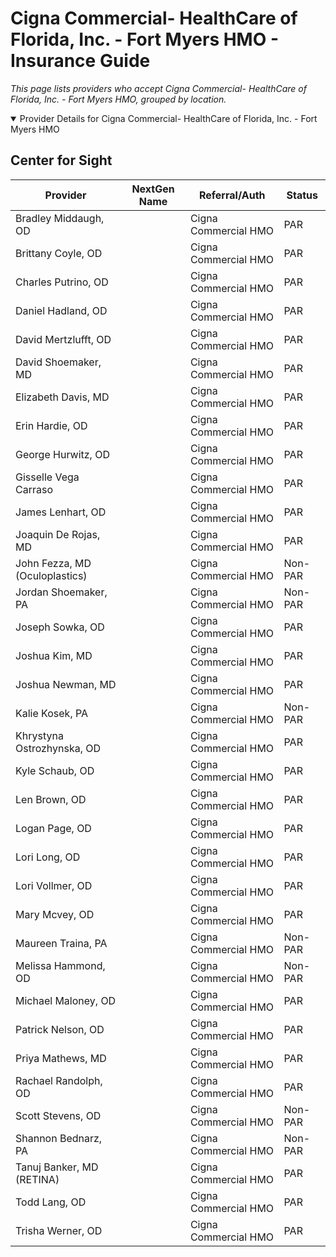# Cigna Commercial- HealthCare of Florida, Inc. - Fort Myers HMO - Insurance Guide

*This page lists providers who accept Cigna Commercial- HealthCare of Florida, Inc. - Fort Myers HMO, grouped by location.*

<details open><summary>Provider Details for Cigna Commercial- HealthCare of Florida, Inc. - Fort Myers HMO</summary>

## Center for Sight

| Provider | NextGen Name | Referral/Auth | Status |
|----------|-------------|--------------|--------|
| Bradley Middaugh, OD |  | Cigna Commercial HMO | PAR |
| Brittany Coyle, OD |  | Cigna Commercial HMO | PAR |
| Charles Putrino, OD |  | Cigna Commercial HMO | PAR |
| Daniel Hadland, OD |  | Cigna Commercial HMO | PAR |
| David Mertzlufft, OD |  | Cigna Commercial HMO | PAR |
| David Shoemaker, MD |  | Cigna Commercial HMO | PAR |
| Elizabeth Davis, MD |  | Cigna Commercial HMO | PAR |
| Erin Hardie, OD |  | Cigna Commercial HMO | PAR |
| George Hurwitz, OD |  | Cigna Commercial HMO | PAR |
| Gisselle Vega Carraso |  | Cigna Commercial HMO | PAR |
| James Lenhart, OD |  | Cigna Commercial HMO | PAR |
| Joaquin De Rojas, MD |  | Cigna Commercial HMO | PAR |
| John Fezza, MD (Oculoplastics) |  | Cigna Commercial HMO | Non-PAR |
| Jordan Shoemaker, PA |  | Cigna Commercial HMO | Non-PAR |
| Joseph Sowka, OD |  | Cigna Commercial HMO | PAR |
| Joshua Kim, MD |  | Cigna Commercial HMO | PAR |
| Joshua Newman, MD |  | Cigna Commercial HMO | PAR |
| Kalie Kosek, PA |  | Cigna Commercial HMO | Non-PAR |
| Khrystyna Ostrozhynska, OD |  | Cigna Commercial HMO | PAR |
| Kyle Schaub, OD |  | Cigna Commercial HMO | PAR |
| Len Brown, OD |  | Cigna Commercial HMO | PAR |
| Logan Page, OD |  | Cigna Commercial HMO | PAR |
| Lori Long, OD |  | Cigna Commercial HMO | PAR |
| Lori Vollmer, OD |  | Cigna Commercial HMO | PAR |
| Mary Mcvey, OD |  | Cigna Commercial HMO | PAR |
| Maureen Traina, PA |  | Cigna Commercial HMO | Non-PAR |
| Melissa Hammond, OD |  | Cigna Commercial HMO | Non-PAR |
| Michael Maloney, OD |  | Cigna Commercial HMO | PAR |
| Patrick Nelson, OD |  | Cigna Commercial HMO | PAR |
| Priya Mathews, MD |  | Cigna Commercial HMO | PAR |
| Rachael Randolph, OD |  | Cigna Commercial HMO | PAR |
| Scott Stevens, OD |  | Cigna Commercial HMO | Non-PAR |
| Shannon Bednarz, PA |  | Cigna Commercial HMO | Non-PAR |
| Tanuj Banker, MD (RETINA) |  | Cigna Commercial HMO | PAR |
| Todd Lang, OD |  | Cigna Commercial HMO | PAR |
| Trisha Werner, OD |  | Cigna Commercial HMO | PAR |

</details>

